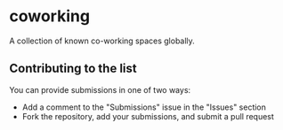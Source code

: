 # coworking
A collection of known co-working spaces globally. 

## Contributing to the list
You can provide submissions in one of two ways:

* Add a comment to the "Submissions" issue in the "Issues" section
* Fork the repository, add your submissions, and submit a pull request
